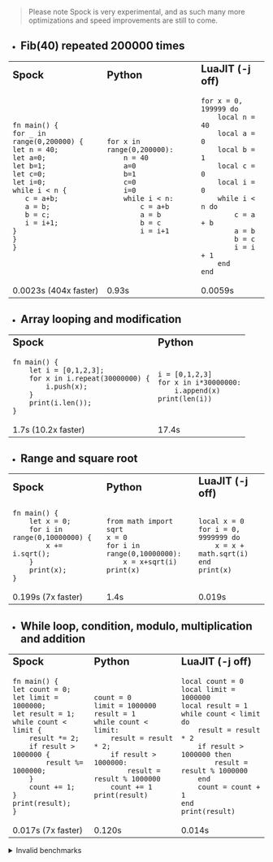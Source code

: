 > Please note Spock is very experimental, and as such many more optimizations and speed improvements are still to come.

- ## Fib(40) repeated 200000 times

<table border="0">
 <tr>
    <td><b style="font-size:20px">Spock</b></td>
    <td><b style="font-size:20px">Python</b></td>
    <td><b style="font-size:20px">LuaJIT (-j off)</b></td>
 </tr>
 <tr>
    <td><pre><code>fn main() {
for _ in range(0,200000) {
let n = 40;
let a=0;
let b=1;
let c=0;
let i=0;
while i < n {
   c = a+b;
   a = b;
   b = c;
   i = i+1;
}
}
}</code></pre></td>
    <td><pre><code>for x in range(0,200000):
    n = 40
    a=0
    b=1
    c=0
    i=0
    while i < n:
        c = a+b
        a = b
        b = c
        i = i+1</code></pre></td>
<td><pre><code>for x = 0, 199999 do
    local n = 40
    local a = 0
    local b = 1
    local c = 0
    local i = 0
    while i < n do
        c = a + b
        a = b
        b = c
        i = i + 1
    end
end</code></pre></td>
 </tr>
<tr>
<td>
0.0023s (404x faster)
</td>
<td>
0.93s
</td>
<td>
0.0059s
</td>
</tr>
</table>

- ## Array looping and modification

<table border="0">
 <tr>
    <td><b style="font-size:20px">Spock</b></td>
    <td><b style="font-size:20px">Python</b></td>
 </tr>
 <tr>
    <td><pre><code>fn main() {
    let i = [0,1,2,3];
    for x in i.repeat(30000000) {
        i.push(x);
    }
    print(i.len());
}</code></pre></td>
    <td><pre><code>i = [0,1,2,3]
for x in i*30000000:
    i.append(x)
print(len(i))</code></pre></td>
 </tr>
<tr>
<td>
1.7s (10.2x faster)
</td>
<td>
17.4s
</td>
</tr>
</table>

- ## Range and square root

<table border="0">
 <tr>
    <td><b style="font-size:20px">Spock</b></td>
    <td><b style="font-size:20px">Python</b></td>
    <td><b style="font-size:20px">LuaJIT (-j off)</b></td>
 </tr>
 <tr>
    <td><pre><code>fn main() {
    let x = 0;
    for i in range(0,10000000) {
        x += i.sqrt();
    }
    print(x);
}</code></pre></td>
    <td><pre><code>from math import sqrt
x = 0
for i in range(0,10000000):
    x = x+sqrt(i)
print(x)</code></pre></td>
<td><pre><code>local x = 0
for i = 0, 9999999 do
    x = x + math.sqrt(i)
end
print(x)</code></pre></td>
</tr>
<tr>
<td>
0.199s (7x faster)
</td>
<td>
1.4s
</td>
<td>
0.019s
</td>
</tr>
</table>

- ## While loop, condition, modulo, multiplication and addition

<table border="0">
 <tr>
    <td><b style="font-size:20px">Spock</b></td>
    <td><b style="font-size:20px">Python</b></td>
    <td><b style="font-size:20px">LuaJIT (-j off)</b></td>
 </tr>
 <tr>
    <td><pre><code>fn main() {
let count = 0;
let limit = 1000000;
let result = 1;
while count < limit {
    result *= 2;
    if result > 1000000 {
        result %= 1000000;
    }
    count += 1;
}
print(result);
}</code></pre></td>
    <td><pre><code>count = 0
limit = 1000000
result = 1
while count < limit:
    result = result * 2;
    if result > 1000000:
        result = result % 1000000
    count += 1
print(result)</code></pre></td>
<td><pre><code>local count = 0
local limit = 1000000
local result = 1
while count < limit do
    result = result * 2
    if result > 1000000 then
        result = result % 1000000
    end
    count = count + 1
end
print(result)</code></pre></td>
</tr>
<tr>
<td>
0.017s (7x faster)
</td>
<td>
0.120s
</td>
<td>
0.014s
</td>
</tr>
</table>


<details>
<summary>Invalid benchmarks</summary>

### Basic loop sum

<table border="0">
 <tr>
    <td><b style="font-size:20px">Spock</b></td>
    <td><b style="font-size:20px">Python</b></td>
    <td><b style="font-size:20px">LuaJIT (-j off)</b></td>
 </tr>
 <tr>
    <td><pre><code>fn main() {
    let i = 0;
    while i < 999999999 {
        i += 1;
    }
    print(i);
}</code></pre></td>
    <td><pre><code>i = 0
while i < 999999999:
    i = i + 1
print(i)</code></pre></td>
<td><pre><code>local i = 0
while i < 999999999 do
    i = i + 1
end
print(i)</code></pre></td>
 </tr>
<tr>
<td>
0.000019s
</td>
<td>
42s
</td>
<td>
0.33s
</td>
</tr>
</table>


</details>
